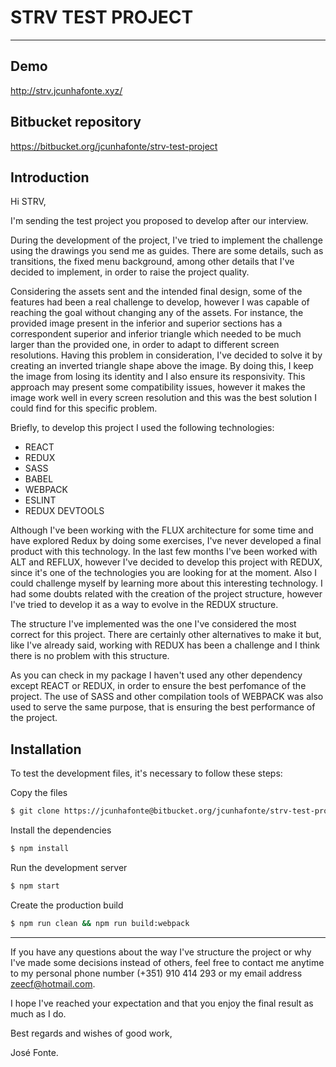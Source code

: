 # STRV TEST PROJECT

---

## Demo

http://strv.jcunhafonte.xyz/

## Bitbucket repository

https://bitbucket.org/jcunhafonte/strv-test-project


## Introduction

Hi STRV,

I'm sending the test project you proposed to develop after our interview.

During the development of the project, I've tried to implement the challenge using the drawings you send me as guides. There are some details, such as transitions, the fixed menu background, among other details that I've decided to implement, in order to raise the project quality.

Considering the assets sent and the intended final design, some of the features had been a real challenge to develop, however I was capable of reaching the goal without changing any of the assets.
For instance, the provided image present in the inferior and superior sections has a correspondent superior and inferior triangle which needed to be much larger than the provided one, in order to adapt to different screen resolutions. Having this problem in consideration, I've decided to solve it by creating an inverted triangle shape above the image. By doing this, I keep the image from losing its identity and I also ensure its responsivity. This approach may present some compatibility issues, however it makes the image work well in every screen resolution and this was the best solution I could find for this specific problem.

Briefly, to develop this project I used the following technologies:

- REACT
- REDUX
- SASS
- BABEL
- WEBPACK
- ESLINT
- REDUX DEVTOOLS

Although I've been working with the FLUX architecture for some time and have explored Redux by doing some exercises, I've never developed a final product with this technology. In the last few months I've been worked with ALT and REFLUX, however I've decided to develop this project with REDUX, since it's one of the technologies you are looking for at the moment. Also I could challenge myself by learning more about this interesting technology.
I had some doubts related with the creation of the project structure, however I've tried to develop it as a way to evolve in the REDUX structure.

The structure I've implemented was the one I've considered the most correct for this project. There are certainly other alternatives to make it but, like I've already said, working with REDUX has been a challenge and I think there is no problem with this structure.

As you can check in my package I haven't used any other dependency except REACT or REDUX, in order to ensure the best perfomance of the project.
The use of SASS and other compilation tools of WEBPACK was also used to serve the same purpose, that is ensuring the best performance of the project.

## Installation

To test the development files, it's necessary to follow these steps:

Copy the files
```bash
$ git clone https://jcunhafonte@bitbucket.org/jcunhafonte/strv-test-project.git
```

Install the dependencies
```bash
$ npm install
```

Run the development server
```bash
$ npm start
```

Create the production build
```bash
$ npm run clean && npm run build:webpack
```

---

If you have any questions about the way I've structure the project or why I've made some decisions instead of others, feel free to contact me anytime to my personal phone number (+351) 910 414 293 or my email address zeecf@hotmail.com.

I hope I've reached your expectation and that you enjoy the final result as much as I do.

Best regards and wishes of good work,

José Fonte.